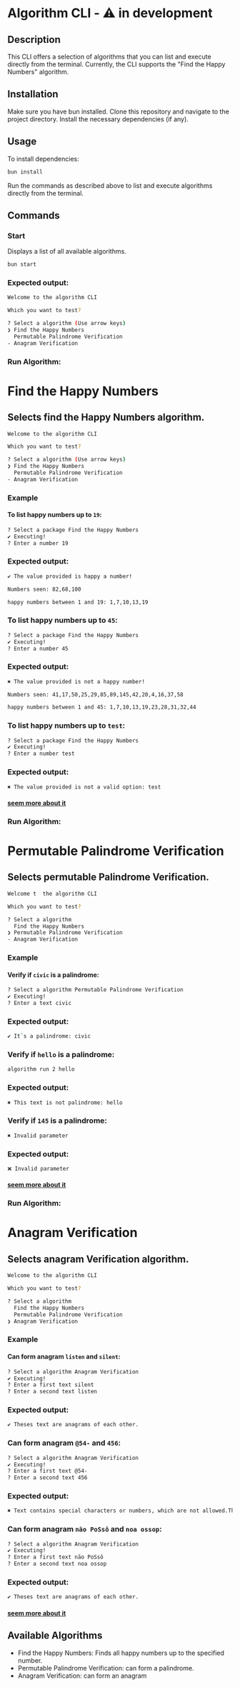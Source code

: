 # Algorithm CLI - ⚠️ in development

## Description
This CLI offers a selection of algorithms that you can list and execute directly from the terminal. Currently, the CLI supports the "Find the Happy Numbers" algorithm.

## Installation
Make sure you have bun installed. Clone this repository and navigate to the project directory. Install the necessary dependencies (if any).

## Usage

To install dependencies:

```bash
bun install
```
Run the commands as described above to list and execute algorithms directly from the terminal.


## Commands

### Start
Displays a list of all available algorithms.

```sh
bun start
```

### Expected output:

```sh
Welcome to the algorithm CLI

Which you want to test? 

? Select a algorithm (Use arrow keys)
❯ Find the Happy Numbers
  Permutable Palindrome Verification
- Anagram Verification
```

### Run Algorithm: 
# Find the Happy Numbers
## Selects find the Happy Numbers algorithm.

```sh
Welcome to the algorithm CLI

Which you want to test? 

? Select a algorithm (Use arrow keys)
❯ Find the Happy Numbers
  Permutable Palindrome Verification
- Anagram Verification
```

### Example
#### To list happy numbers up to `19`:

```sh
? Select a package Find the Happy Numbers
✔ Executing!
? Enter a number 19
```

### Expected output:
```sh
✔ The value provided is happy a number!

Numbers seen: 82,68,100

happy numbers between 1 and 19: 1,7,10,13,19
```

### To list happy numbers up to `45`:

```sh
? Select a package Find the Happy Numbers
✔ Executing!
? Enter a number 45
```


### Expected output:

```sh
✖ The value provided is not a happy number!

Numbers seen: 41,17,50,25,29,85,89,145,42,20,4,16,37,58

happy numbers between 1 and 45: 1,7,10,13,19,23,28,31,32,44
```

### To list happy numbers up to `test`:

```sh
? Select a package Find the Happy Numbers
✔ Executing!
? Enter a number test
```


### Expected output:

```sh
✖ The value provided is not a valid option: test
```

#### [seem more about it](https://github.com/viniciusferreira7/algorithm-challenge-cli/tree/main/src/algorithm/find-the-happy-numbers)

### Run Algorithm: 
# Permutable Palindrome Verification
##  Selects permutable Palindrome Verification.

```sh
Welcome t  the algorithm CLI

Which you want to test? 

? Select a algorithm
  Find the Happy Numbers
❯ Permutable Palindrome Verification
- Anagram Verification
```

### Example
#### Verify if `civic` is a palindrome:

```sh
? Select a algorithm Permutable Palindrome Verification
✔ Executing!
? Enter a text civic
```

### Expected output:
```sh
✔ It`s a palindrome: civic
```

### Verify if `hello` is a palindrome:

```sh
algorithm run 2 hello
```


### Expected output:

```sh
✖ This text is not palindrome: hello
```

### Verify if `145` is a palindrome:

```sh
✖ Invalid parameter
```


### Expected output:

```sh
❌ Invalid parameter
```

#### [seem more about it](https://github.com/viniciusferreira7/algorithm-challenge-cli/tree/main/src/algorithm/permutable-palindrome-verification)

### Run Algorithm: 
# Anagram Verification
## Selects anagram Verification algorithm.

```sh
Welcome to the algorithm CLI

Which you want to test? 

? Select a algorithm
  Find the Happy Numbers
  Permutable Palindrome Verification
❯ Anagram Verification
```

### Example
#### Can form anagram `listen` and `silent`:

```sh
? Select a algorithm Anagram Verification
✔ Executing!
? Enter a first text silent
? Enter a second text listen
```

### Expected output:
```sh
✔ Theses text are anagrams of each other.
```

###  Can form anagram `@54-` and `456`:

```sh
? Select a algorithm Anagram Verification
✔ Executing!
? Enter a first text @54-
? Enter a second text 456
```

### Expected output:

```sh
✖ Text contains special characters or numbers, which are not allowed.These text cannot be an anagram.
```

###  Can form anagram `não PoSsô` and `noa ossop`:

```sh
? Select a algorithm Anagram Verification
✔ Executing!
? Enter a first text não PoSsô
? Enter a second text noa ossop
```

### Expected output:

```sh
✔ Theses text are anagrams of each other.
```

#### [seem more about it](https://github.com/viniciusferreira7/algorithm-challenge-cli/tree/main/src/algorithm/can-form-anagrams)


## Available Algorithms
- Find the Happy Numbers: Finds all happy numbers up to the specified number.
- Permutable Palindrome Verification: can form a palindrome.
- Anagram Verification: can form an anagram 


